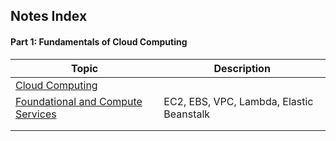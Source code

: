 ## Notes Index

#### Part 1: Fundamentals of Cloud Computing

| Topic |Description |
| ------------- | ------------- |
|  [Cloud Computing](https://github.com/accakks/DevOps-Engineer-Nanodegree/blob/master/Lesson%20Notes/Fundamentals%20of%20Cloud%20Computing/L1_CloudComputing.md) |   |
|  [Foundational and Compute Services](https://github.com/accakks/DevOps-Engineer-Nanodegree/blob/master/Lesson%20Notes/Fundamentals%20of%20Cloud%20Computing/L2_FoundationalAndComputeService.md) |  EC2, EBS, VPC, Lambda, Elastic Beanstalk  |
|  []() |   |
|  []() |   |
